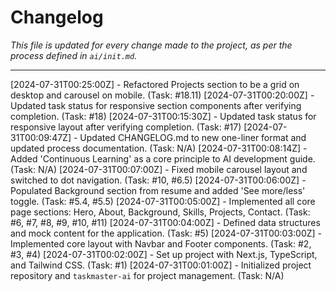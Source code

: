 # Changelog

*This file is updated for every change made to the project, as per the process defined in `ai/init.md`.*

---
[2024-07-31T00:25:00Z] - Refactored Projects section to be a grid on desktop and carousel on mobile. (Task: #18.11)
[2024-07-31T00:20:00Z] - Updated task status for responsive section components after verifying completion. (Task: #18)
[2024-07-31T00:15:30Z] - Updated task status for responsive layout after verifying completion. (Task: #17)
[2024-07-31T00:09:47Z] - Updated CHANGELOG.md to new one-liner format and updated process documentation. (Task: N/A)
[2024-07-31T00:08:14Z] - Added 'Continuous Learning' as a core principle to AI development guide. (Task: N/A)
[2024-07-31T00:07:00Z] - Fixed mobile carousel layout and switched to dot navigation. (Task: #10, #6.5)
[2024-07-31T00:06:00Z] - Populated Background section from resume and added 'See more/less' toggle. (Task: #5.4, #5.5)
[2024-07-31T00:05:00Z] - Implemented all core page sections: Hero, About, Background, Skills, Projects, Contact. (Task: #6, #7, #8, #9, #10, #11)
[2024-07-31T00:04:00Z] - Defined data structures and mock content for the application. (Task: #5)
[2024-07-31T00:03:00Z] - Implemented core layout with Navbar and Footer components. (Task: #2, #3, #4)
[2024-07-31T00:02:00Z] - Set up project with Next.js, TypeScript, and Tailwind CSS. (Task: #1)
[2024-07-31T00:01:00Z] - Initialized project repository and `taskmaster-ai` for project management. (Task: N/A) 